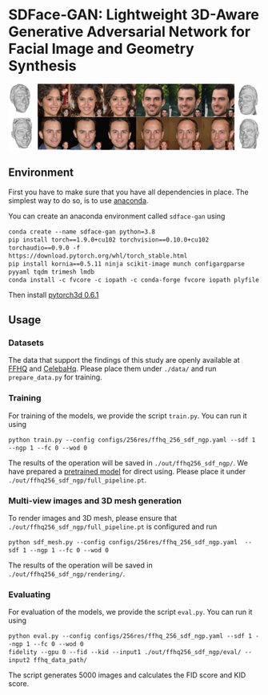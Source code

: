 # SDFace-GAN: Lightweight 3D-Aware Generative Adversarial Network for Facial Image and Geometry Synthesis

![](pic.jpg)

## Environment

First you have to make sure that you have all dependencies in place. The simplest way to do so, is to use [anaconda](https://www.anaconda.com/).

You can create an anaconda environment called `sdface-gan` using
```
conda create --name sdface-gan python=3.8
pip install torch==1.9.0+cu102 torchvision==0.10.0+cu102 torchaudio==0.9.0 -f https://download.pytorch.org/whl/torch_stable.html
pip install kornia==0.5.11 ninja scikit-image munch configargparse pyyaml tqdm trimesh lmdb
conda install -c fvcore -c iopath -c conda-forge fvcore iopath plyfile
```

Then install [pytorch3d 0.6.1](https://github.com/facebookresearch/pytorch3d)
## Usage

### Datasets

The data that support the findings of this study are openly available at [FFHQ](https://github.com/NVlabs/ffhq-dataset) and [CelebaHq](https://github.com/tkarras/progressive_growing_of_gans). Please place them under `./data/` and run `prepare_data.py` for training.


### Training

For training of the models, we provide the script `train.py`. You can run it using

```
python train.py --config configs/256res/ffhq_256_sdf_ngp.yaml --sdf 1 --ngp 1 --fc 0 --wod 0
```

The results of the operation will be saved in `./out/ffhq256_sdf_ngp/`. 
We have prepared a [pretrained model](https://drive.google.com/file/d/1HkevHMk0lVnSLJ5rKlDJjJ90DIQ2PVdO/view?usp=drive_link) for direct using. Please place it under `./out/ffhq256_sdf_ngp/full_pipeline.pt`.

### Multi-view images and 3D mesh generation

To render images and 3D mesh, please ensure that `./out/ffhq256_sdf_ngp/full_pipeline.pt` is configured and run
```
python sdf_mesh.py --config configs/256res/ffhq_256_sdf_ngp.yaml  --sdf 1 --ngp 1 --fc 0 --wod 0
```
The results of the operation will be saved in `./out/ffhq256_sdf_ngp/rendering/`.

### Evaluating

For evaluation of the models, we provide the script `eval.py`. You can run it using

```
python eval.py --config configs/256res/ffhq_256_sdf_ngp.yaml --sdf 1 --ngp 1 --fc 0 --wod 0
fidelity --gpu 0 --fid --kid --input1 ./out/ffhq256_sdf_ngp/eval/ --input2 ffhq_data_path/
```

The script generates 5000 images and calculates the FID score and KID score.
